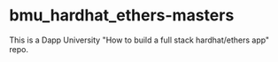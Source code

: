# bmu_hardhat_ethers-masters

This is a Dapp University "How to build a full stack hardhat/ethers app" repo.
